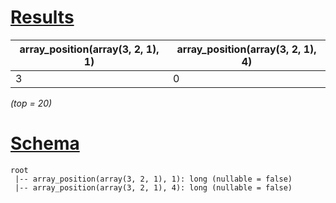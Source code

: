 # [Results](#tab/results)

|array_position(array(3, 2, 1), 1)|array_position(array(3, 2, 1), 4)|
|---------------------------------|---------------------------------|
|3                                |0                                |

_(top = 20)_

# [Schema](#tab/schema)

```shell
root
 |-- array_position(array(3, 2, 1), 1): long (nullable = false)
 |-- array_position(array(3, 2, 1), 4): long (nullable = false)

```
